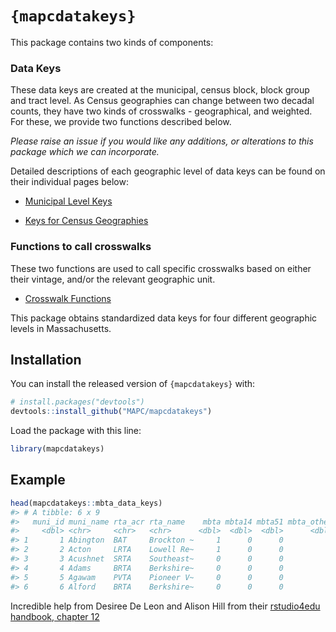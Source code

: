 
<!-- README.md is generated from README.Rmd. Please edit that file -->

# `{mapcdatakeys}`

<!-- badges: start -->
<!-- badges: end -->

This package contains two kinds of components:

### Data Keys

These data keys are created at the municipal, census block, block group
and tract level. As Census geographies can change between two decadal
counts, they have two kinds of crosswalks - geographical, and weighted.
For these, we provide two functions described below.

*Please raise an issue if you would like any additions, or alterations
to this package which we can incorporate.*

Detailed descriptions of each geographic level of data keys can be found
on their individual pages below:

-   [Municipal Level Keys](municipal_level_keys.md)

-   [Keys for Census Geographies](census_geog_keys.md)

### Functions to call crosswalks

These two functions are used to call specific crosswalks based on either
their vintage, and/or the relevant geographic unit.

-   [Crosswalk Functions](crosswalk_functions.md)

This package obtains standardized data keys for four different
geographic levels in Massachusetts.

## Installation

You can install the released version of `{mapcdatakeys}` with:

``` r
# install.packages("devtools")
devtools::install_github("MAPC/mapcdatakeys")
```
Load the package with this line:

``` r
library(mapcdatakeys)
```

## Example

``` r
head(mapcdatakeys::mbta_data_keys)
#> # A tibble: 6 x 9
#>   muni_id muni_name rta_acr rta_name    mbta mbta14 mbta51 mbta_other mbta_cmtyp
#>     <dbl> <chr>     <chr>   <chr>      <dbl>  <dbl>  <dbl>      <dbl> <chr>     
#> 1       1 Abington  BAT     Brockton ~     1      0      0          1 Commuter ~
#> 2       2 Acton     LRTA    Lowell Re~     1      0      0          1 Commuter ~
#> 3       3 Acushnet  SRTA    Southeast~     0      0      0          0 <NA>      
#> 4       4 Adams     BRTA    Berkshire~     0      0      0          0 <NA>      
#> 5       5 Agawam    PVTA    Pioneer V~     0      0      0          0 <NA>      
#> 6       6 Alford    BRTA    Berkshire~     0      0      0          0 <NA>
```

Incredible help from Desiree De Leon and Alison Hill from their
[rstudio4edu handbook, chapter
12](https://rstudio4edu.github.io/rstudio4edu-book/data-pkg.html)
